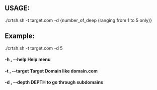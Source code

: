 ## USAGE:
./crtsh.sh -t target.com -d {number_of_deep (ranging from 1 to 5 only)}
## Example:
./crtsh.sh -t target.com -d 5
#### -h  ,  --help                    Help menu
#### -t  ,  --target                  Target Domain like domain.com
#### -d ,  --depth          			DEPTH to go through subdomains
